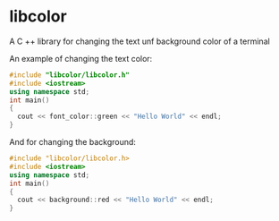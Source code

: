 # libcolor
A C ++ library for changing the text unf background color of a terminal

An example of changing the text color:

```c++
#include "libcolor/libcolor.h"
#include <iostream>
using namespace std;
int main()
{
  cout << font_color::green << "Hello World" << endl;
}
```
And for changing the background:
```c++
#include "libcolor/libcolor.h>
#include <iostream>
using namespace std;
int main()
{
  cout << background::red << "Hello World" << endl;
}
```
